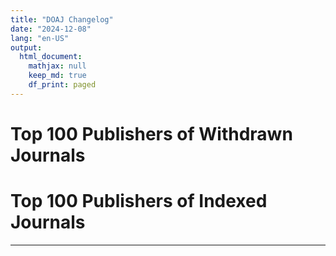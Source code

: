 ```yaml
---
title: "DOAJ Changelog"
date: "2024-12-08"
lang: "en-US"
output:
  html_document:
    mathjax: null
    keep_md: true
    df_print: paged
---
```









# Top 100 Publishers of Withdrawn Journals



<div data-pagedtable="false">
  <script data-pagedtable-source type="application/json">
{"columns":[{"label":["Publisher"],"name":[1],"type":["chr"],"align":["left"]},{"label":["Journal Count"],"name":[2],"type":["int"],"align":["right"]}],"data":[{"1":"Springer Nature","2":"181"},{"1":"Scientific Research Publishing, Inc.","2":"129"},{"1":"Wiley","2":"118"},{"1":"Bentham Science","2":"104"},{"1":"Elsevier","2":"93"},{"1":"Taylor & Francis","2":"73"},{"1":"De Gruyter Brill","2":"71"},{"1":"SciELO","2":"63"},{"1":"Wolters Kluwer","2":"59"},{"1":"Canadian Center of Science and Education","2":"38"},{"1":"Briefland","2":"37"},{"1":"MDPI","2":"35"},{"1":"OpenEdition","2":"29"},{"1":"SAGE","2":"27"},{"1":"Hans Publishers","2":"25"},{"1":"Libertas Academica, Ltd.","2":"25"},{"1":"Portico","2":"25"},{"1":"PAGEPress Publications","2":"22"},{"1":"Academy and Industry Research Collaboration Center","2":"21"},{"1":"Galenos Yayinevi","2":"19"},{"1":"Informing Science Institute","2":"16"},{"1":"NB-Media, Ltd.","2":"16"},{"1":"SciELO Agencia Nacional de Investigación y Desarrollo (ANID)","2":"16"},{"1":"Hikari, Ltd.","2":"15"},{"1":"ScopeMed","2":"15"},{"1":"CMV Verlag","2":"14"},{"1":"Knowledge E DMCC","2":"14"},{"1":"National Library of Serbia","2":"14"},{"1":"Scientific Scholar","2":"14"},{"1":"EJournal Publishing","2":"13"},{"1":"Science Publications","2":"13"},{"1":"Universitas Udayana","2":"13"},{"1":"African Journals Online","2":"12"},{"1":"Copernicus GmbH","2":"12"},{"1":"Elmer Press, Inc.","2":"12"},{"1":"Research Synergy Foundation","2":"12"},{"1":"Sciedu Press","2":"12"},{"1":"Science Alert","2":"12"},{"1":"Universidad Nacional Autonoma de Mexico","2":"12"},{"1":"Universitas Negeri Semarang","2":"12"},{"1":"University Nove de Julho - Uninove","2":"12"},{"1":"International Association of Online Engineering","2":"11"},{"1":"Maxwell Scientific Publication Corp.","2":"11"},{"1":"Universidade de São Paulo. Agência de Bibliotecas e Coleções Digitais","2":"11"},{"1":"University Library System, University of Pittsburgh","2":"11"},{"1":"TathQeef Scientific Publishing","2":"10"},{"1":"Universitas Gadjah Mada","2":"10"},{"1":"Universitas Pendidikan Ganesha","2":"10"},{"1":"Academic Journals","2":"9"},{"1":"Aurora Group, s.r.o","2":"9"},{"1":"Center for Journal Management and Publication, Lambung Mangkurat University","2":"9"},{"1":"Det Kgl. Bibliotek/Royal Danish Library","2":"9"},{"1":"Editorial Universidad de Sevilla","2":"9"},{"1":"LIDSEN Publishing Inc","2":"9"},{"1":"Macrothink Institute, Inc.","2":"9"},{"1":"Maulana Malik Ibrahim State Islamic University","2":"9"},{"1":"Sjournals","2":"9"},{"1":"Centre for Evaluation in Education and Science","2":"8"},{"1":"ISPACS GmbH","2":"8"},{"1":"Maad Rayan Publishing Company","2":"8"},{"1":"New Century Science Press. LLC","2":"8"},{"1":"Universidade Federal de Goias","2":"8"},{"1":"Universitas Indonesia","2":"8"},{"1":"Agency for Marine and Fisheries Research and Development","2":"7"},{"1":"Badan Kebijakan Pembangunan Kesehatan","2":"7"},{"1":"CLOCKSS Archive","2":"7"},{"1":"Edicions de la Universitat de Barcelona","2":"7"},{"1":"EDIPUCRS","2":"7"},{"1":"Firenze University Press","2":"7"},{"1":"Jomard Publishing","2":"7"},{"1":"MECS Publisher","2":"7"},{"1":"NADIA","2":"7"},{"1":"OU Scientific Route","2":"7"},{"1":"TMR Publishing Group","2":"7"},{"1":"Universitas Ahmad Dahlan","2":"7"},{"1":"University of Technology, Sydney","2":"7"},{"1":"University of Trunojoyo Madura","2":"7"},{"1":"Australian International Academic Centre","2":"6"},{"1":"ECO-Vector","2":"6"},{"1":"Egyptian Knowledge Bank","2":"6"},{"1":"Global Vision Press","2":"6"},{"1":"Index Copernicus International","2":"6"},{"1":"Institute of Advanced Engineering and Science","2":"6"},{"1":"Institute of Research and Community Services Diponegoro University (LPPM UNDIP)","2":"6"},{"1":"IOP Publishing","2":"6"},{"1":"JVE International Ltd.","2":"6"},{"1":"Latin America Journals Online","2":"6"},{"1":"LP2M IAIN Pekalongan","2":"6"},{"1":"Mary Ann Liebert","2":"6"},{"1":"Modestum Ltd","2":"6"},{"1":"Muhammadiyah Metro University","2":"6"},{"1":"Portal de Periodicos UFPB","2":"6"},{"1":"Science Publishing Corporation","2":"6"},{"1":"State University of Medan","2":"6"},{"1":"Universidad CES","2":"6"},{"1":"Universidad Complutense de Madrid (Publisher)","2":"6"},{"1":"Universidade Estadual do Sudoeste da Bahia/Edicoes UESB","2":"6"},{"1":"Universitas Semarang","2":"6"},{"1":"Academic Conferences International Ltd","2":"5"},{"1":"Adam Mickiewicz University Poznan","2":"5"}],"options":{"columns":{"min":{},"max":[10]},"rows":{"min":[10],"max":[10]},"pages":{}}}
  </script>
</div>

# Top 100 Publishers of Indexed Journals



<div data-pagedtable="false">
  <script data-pagedtable-source type="application/json">
{"columns":[{"label":["Publisher"],"name":[1],"type":["chr"],"align":["left"]},{"label":["Journal Count"],"name":[2],"type":["int"],"align":["right"]}],"data":[{"1":"Elsevier","2":"929"},{"1":"Springer Nature","2":"636"},{"1":"Wiley","2":"503"},{"1":"MDPI","2":"385"},{"1":"Taylor & Francis","2":"326"},{"1":"De Gruyter Brill","2":"295"},{"1":"Wolters Kluwer","2":"266"},{"1":"Frontiers","2":"211"},{"1":"SAGE","2":"190"},{"1":"Oxford University Press","2":"113"},{"1":"Universitas Negeri Semarang","2":"95"},{"1":"Emerald Publishing","2":"71"},{"1":"Cambridge University Press","2":"54"},{"1":"AOSIS","2":"50"},{"1":"Istanbul University Press","2":"50"},{"1":"Universidad Complutense de Madrid","2":"49"},{"1":"University of Bologna","2":"48"},{"1":"Universidade de São Paulo","2":"47"},{"1":"Lodz University Press","2":"46"},{"1":"Copernicus Publications","2":"45"},{"1":"Universitas Airlangga","2":"44"},{"1":"Ubiquity Press","2":"42"},{"1":"Pensoft Publishers","2":"41"},{"1":"EDP Sciences","2":"39"},{"1":"Universidad Nacional de Colombia","2":"39"},{"1":"Tehran University of Medical Sciences","2":"38"},{"1":"Universidad de Chile","2":"38"},{"1":"Universitas Gadjah Mada","2":"38"},{"1":"Consejo Superior de Investigaciones Científicas","2":"37"},{"1":"Firenze University Press","2":"37"},{"1":"Milano University Press","2":"36"},{"1":"Universitas Udayana","2":"35"},{"1":"Termedia Publishing House","2":"34"},{"1":"Universidad de Costa Rica","2":"34"},{"1":"Universitat Autònoma de Barcelona","2":"34"},{"1":"University of Brawijaya","2":"34"},{"1":"Vilnius University Press","2":"34"},{"1":"Karger Publishers","2":"33"},{"1":"Universidade Estadual de Campinas","2":"33"},{"1":"Universitat de Barcelona","2":"33"},{"1":"Allameh Tabataba'i University Press","2":"32"},{"1":"PAGEPress Publications","2":"32"},{"1":"Universidad Nacional de La Plata","2":"32"},{"1":"Atatürk University","2":"31"},{"1":"Universidade Federal de Santa Catarina","2":"31"},{"1":"Universitas Muhammadiyah Yogyakarta","2":"31"},{"1":"Universitas Negeri Malang","2":"31"},{"1":"Ferdowsi University of Mashhad","2":"30"},{"1":"IOP Publishing","2":"30"},{"1":"JMIR Publications","2":"30"},{"1":"Permanyer","2":"30"},{"1":"University of Isfahan","2":"30"},{"1":"University of Tehran","2":"30"},{"1":"Conselho Nacional de Pesquisa e Pós-graduação em Direito (CONPEDI)","2":"29"},{"1":"BMJ Publishing Group","2":"28"},{"1":"eScholarship Publishing, University of California","2":"28"},{"1":"IEEE","2":"28"},{"1":"AIMS Press","2":"27"},{"1":"Universidade Federal de Minas Gerais","2":"27"},{"1":"AVES","2":"26"},{"1":"Universidade do Estado do Rio de Janeiro","2":"26"},{"1":"Universitat Politècnica de València","2":"26"},{"1":"Open Library of Humanities","2":"25"},{"1":"Universidad Nacional Autónoma de México","2":"25"},{"1":"Muhammadiyah University Press","2":"24"},{"1":"Universidad de Murcia","2":"24"},{"1":"University of Ljubljana Press (Založba Univerze v Ljubljani)","2":"24"},{"1":"V. N. Karazin Kharkiv National University","2":"24"},{"1":"Peoples’ Friendship University of Russia (RUDN University)","2":"23"},{"1":"Universidad de Buenos Aires","2":"23"},{"1":"Universidade de Brasília","2":"23"},{"1":"Universitas Negeri Yogyakarta","2":"23"},{"1":"University Library System, University of Pittsburgh","2":"23"},{"1":"Mashhad University of Medical Sciences","2":"22"},{"1":"Shiraz University of Medical Sciences","2":"22"},{"1":"Universidad de Granada","2":"22"},{"1":"Universidade Federal do Rio Grande do Sul","2":"22"},{"1":"World Scientific Publishing","2":"22"},{"1":"Berghahn Books","2":"21"},{"1":"Ediciones Universidad de Salamanca","2":"21"},{"1":"Universitas Ahmad Dahlan","2":"21"},{"1":"Coimbra University Press","2":"20"},{"1":"EMS Press","2":"20"},{"1":"Karolinum Press","2":"20"},{"1":"Universidad Nacional de Córdoba","2":"20"},{"1":"Universitas Pendidikan Indonesia","2":"20"},{"1":"Fondazione Università Ca’ Foscari","2":"19"},{"1":"Universidad de Alicante","2":"19"},{"1":"Universidad de Antioquia","2":"19"},{"1":"Universidad Nacional, Costa Rica","2":"19"},{"1":"Universidade Federal do Rio de Janeiro","2":"19"},{"1":"Alzahra University","2":"18"},{"1":"European Medical Journal","2":"18"},{"1":"Galenos Yayinevi","2":"18"},{"1":"Groupe d’Etudes et de Recherches pour le Français Langue Internationale (GERFLINT)","2":"18"},{"1":"Scandinavian University Press/Universitetsforlaget","2":"18"},{"1":"Tsinghua University Press","2":"18"},{"1":"Universidade Federal do Paraná","2":"18"},{"1":"American Association for the Advancement of Science (AAAS)","2":"17"},{"1":"Diponegoro University","2":"17"}],"options":{"columns":{"min":{},"max":[10]},"rows":{"min":[10],"max":[10]},"pages":{}}}
  </script>
</div>

---


